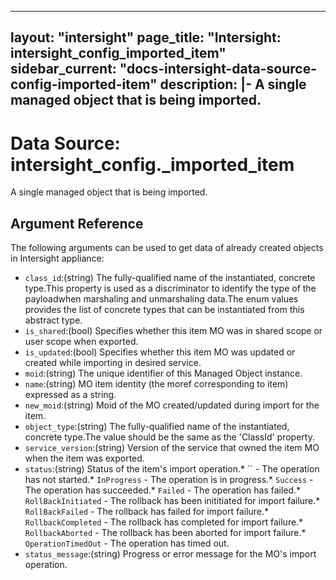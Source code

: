 
---
layout: "intersight"
page_title: "Intersight: intersight_config_imported_item"
sidebar_current: "docs-intersight-data-source-config-imported-item"
description: |-
A single managed object that is being imported.
---

# Data Source: intersight_config._imported_item
A single managed object that is being imported.
## Argument Reference
The following arguments can be used to get data of already created objects in Intersight appliance:
* `class_id`:(string) The fully-qualified name of the instantiated, concrete type.This property is used as a discriminator to identify the type of the payloadwhen marshaling and unmarshaling data.The enum values provides the list of concrete types that can be instantiated from this abstract type. 
* `is_shared`:(bool) Specifies whether this item MO was in shared scope or user scope when exported. 
* `is_updated`:(bool) Specifies whether this item MO was updated or created while importing in desired service. 
* `moid`:(string) The unique identifier of this Managed Object instance. 
* `name`:(string) MO item identity (the moref corresponding to item) expressed as a string. 
* `new_moid`:(string) Moid of the MO created/updated during import for the item. 
* `object_type`:(string) The fully-qualified name of the instantiated, concrete type.The value should be the same as the 'ClassId' property. 
* `service_version`:(string) Version of the service that owned the item MO when the item was exported. 
* `status`:(string) Status of the item's import operation.* `` - The operation has not started.* `InProgress` - The operation is in progress.* `Success` - The operation has succeeded.* `Failed` - The operation has failed.* `RollBackInitiated` - The rollback has been inititiated for import failure.* `RollBackFailed` - The rollback has failed for import failure.* `RollbackCompleted` - The rollback has completed for import failure.* `RollbackAborted` - The rollback has been aborted for import failure.* `OperationTimedOut` - The operation has timed out. 
* `status_message`:(string) Progress or error message for the MO's import operation. 
